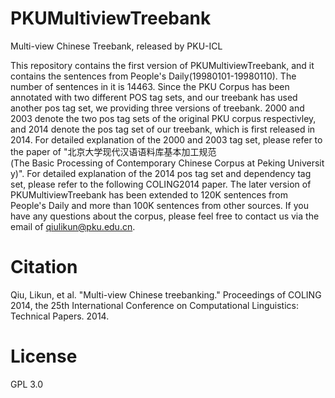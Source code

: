 # PKUMultiviewTreebank
Multi-view Chinese Treebank, released by PKU-ICL

This repository contains the first version of PKUMultiviewTreebank, and it contains the sentences from People's Daily(19980101-19980110). The number of sentences in it is 14463.
Since the PKU Corpus has been annotated with two different POS tag sets, and our treebank has used another pos tag set, we providing three versions of treebank. 2000 and 2003 denote the two pos tag sets of the original PKU corpus respectivley, and 2014 denote the pos tag set of our treebank, which is first released in 2014.
For detailed explanation of the 2000 and 2003 tag set, please refer to the paper of "北京大学现代汉语语料库基本加工规范(The Basic Processing of Contemporary Chinese Corpus at Peking University)". 
For detailed explanation of the 2014 pos tag set and dependency tag set, please refer to the following COLING2014 paper.
The later version of PKUMultiviewTreebank has been extended to 120K sentences from People's Daily and more than 100K sentences from other sources.
If you have any questions about the corpus, please feel free to contact us via the email of qiulikun@pku.edu.cn.

# Citation
Qiu, Likun, et al. "Multi-view Chinese treebanking." Proceedings of COLING 2014, the 25th International Conference on Computational Linguistics: Technical Papers. 2014.

# License
GPL 3.0
